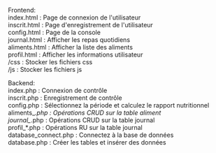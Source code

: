 Frontend:  
    index.html : Page de connexion de l'utilisateur  
    inscrit.html : Page d'enregistrement de l'utilisateur  
    config.html : Page de la console  
    journal.html : Afficher les repas quotidiens  
    aliments.html : Afficher la liste des aliments  
    profil.html : Afficher les informations utilisateur  
    /css : Stocker les fichiers css  
    /js : Stocker les fichiers js  
  
Backend:  
    index.php : Connexion de contrôle  
    inscrit.php : Enregistrement de contrôle  
    config.php : Sélectionnez la période et calculez le rapport nutritionnel  
    aliments_*.php : Opérations CRUD sur la table aliment  
    journal_*.php : Opérations CRUD sur la table journal  
    profil_*.php : Opérations RU sur la table journal  
    database_connect.php : Connectez à la base de données  
    database.php : Créer les tables et insérer des données  